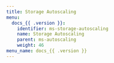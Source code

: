 ```yaml
---
title: Storage Autoscaling
menu:
  docs_{{ .version }}:
    identifier: ms-storage-autoscaling
    name: Storage Autoscaling
    parent: ms-autoscaling
    weight: 46
menu_name: docs_{{ .version }}
---
```

